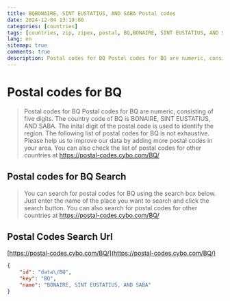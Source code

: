 ```yaml
---
title: BQBONAIRE, SINT EUSTATIUS, AND SABA Postal codes 
date: 2024-12-04 13:19:00
categories: [countries]
tags: [countries, zip, zipex, postal, BQ,BONAIRE, SINT EUSTATIUS, AND SABA]
lang: en
sitemap: true
comments: true
description: Postal codes for BQ Postal codes for BQ are numeric, consisting of five digits. The country code of BQ is BONAIRE, SINT EUSTATIUS, AND SABA. The inital digit of the postal code is used to identify the region. The following list of postal codes for BQ is not exhaustive. Please help us to improve our data by adding more postal codes in your area. You can also check the list of postal codes for other countries at https://postal-codes.cybo.com/BQ/
---
```


# Postal codes for BQ
> Postal codes for BQ Postal codes for BQ are numeric, consisting of five digits. The country code of BQ is BONAIRE, SINT EUSTATIUS, AND SABA. The inital digit of the postal code is used to identify the region. The following list of postal codes for BQ is not exhaustive. Please help us to improve our data by adding more postal codes in your area. You can also check the list of postal codes for other countries at https://postal-codes.cybo.com/BQ/

## Postal codes for BQ Search 
> You can search for postal codes for BQ using the search box below. Just enter the name of the place you want to search and click the search button. You can also search for postal codes for other countries at https://postal-codes.cybo.com/BQ/

## Postal Codes Search Url

[https://postal-codes.cybo.com/BQ/](https://postal-codes.cybo.com/BQ/)
```json
{
    "id": "data\/BQ",
    "key": "BQ",
    "name": "BONAIRE, SINT EUSTATIUS, AND SABA"
}
```
